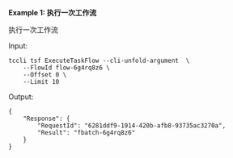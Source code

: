 **Example 1: 执行一次工作流**

执行一次工作流

Input: 

```
tccli tsf ExecuteTaskFlow --cli-unfold-argument  \
    --FlowId flow-6g4rq8z6 \
    --Offset 0 \
    --Limit 10
```

Output: 
```
{
    "Response": {
        "RequestId": "6281ddf9-1914-420b-afb8-93735ac3270a",
        "Result": "fbatch-6g4rq8z6"
    }
}
```

